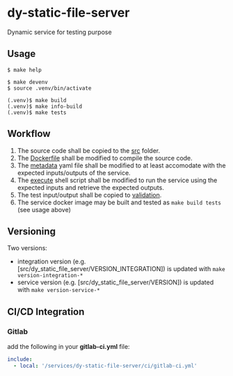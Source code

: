 # dy-static-file-server

Dynamic service for testing purpose

## Usage

```console
$ make help

$ make devenv
$ source .venv/bin/activate

(.venv)$ make build
(.venv)$ make info-build
(.venv)$ make tests
```

## Workflow

1. The source code shall be copied to the [src](dy-static-file-server/src/dy_static_file_server) folder.
1. The [Dockerfile](dy-static-file-server/src/Dockerfile) shall be modified to compile the source code.
2. The [metadata](dy-static-file-server/metadata) yaml file shall be modified to at least accomodate with the expected inputs/outputs of the service.
3. The [execute](dy-static-file-server/service.cli/execute) shell script shall be modified to run the service using the expected inputs and retrieve the expected outputs.
4. The test input/output shall be copied to [validation](dy-static-file-server/validation).
5. The service docker image may be built and tested as ``make build tests`` (see usage above)

## Versioning

Two versions:

- integration version (e.g. [src/dy_static_file_server/VERSION_INTEGRATION]) is updated with ``make version-integration-*``
- service version (e.g. [src/dy_static_file_server/VERSION]) is updated with ``make version-service-*``

## CI/CD Integration

### Gitlab

add the following in your __gitlab-ci.yml__ file:

```yaml
include:
  - local: '/services/dy-static-file-server/ci/gitlab-ci.yml'
```
